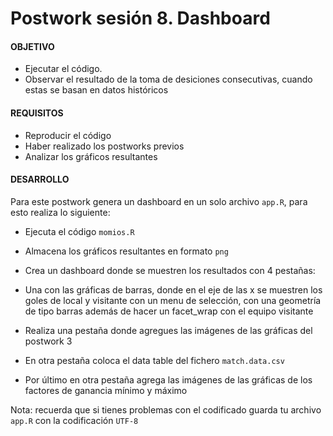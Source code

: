 
# Postwork sesión 8. Dashboard 

#### OBJETIVO

- Ejecutar el código. 
- Observar el resultado de la toma de desiciones consecutivas, cuando estas se basan en datos históricos 

#### REQUISITOS

- Reproducir el código 
- Haber realizado los postworks previos 
- Analizar los gráficos resultantes

#### DESARROLLO

Para este postwork genera un dashboard en un solo archivo `app.R`, para esto realiza lo siguiente: 

- Ejecuta el código `momios.R`

- Almacena los gráficos resultantes en formato `png` 

- Crea un dashboard donde se muestren los resultados con 4 pestañas:
   
- Una con las gráficas de barras, donde en el eje de las x se muestren los goles de local y visitante con un menu de selección, con una geometría de tipo barras además de hacer un facet_wrap con el equipo visitante
   
- Realiza una pestaña donde agregues las imágenes de las gráficas del postwork 3
    
- En otra pestaña coloca el data table del fichero `match.data.csv` 
    
- Por último en otra pestaña agrega las imágenes de las gráficas de los factores de ganancia mínimo y máximo

Nota: recuerda que si tienes problemas con el codificado guarda tu archivo `app.R` con la codificación `UTF-8`
    



